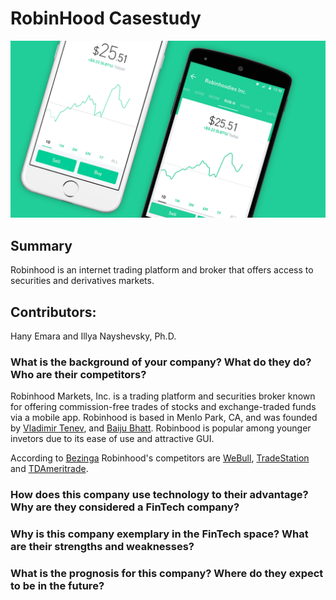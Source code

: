 # RobinHood Casestudy
![robinhood](images/robinhood.png)

## Summary
Robinhood is an internet trading platform and broker that offers access to securities and derivatives markets.

## Contributors:
Hany Emara and Illya Nayshevsky, Ph.D.


### What is the background of your company? What do they do? Who are their competitors?

Robinhood Markets, Inc. is a trading platform and securities broker known for offering commission-free trades of stocks and exchange-traded funds via a mobile app. Robinhood is based in Menlo Park, CA, and was founded by [Vladimir Tenev](https://en.wikipedia.org/wiki/Vladimir_Tenev), and [Baiju Bhatt](https://en.wikipedia.org/wiki/Baiju_Bhatt). Robinbood is popular among younger invetors due to its ease of use and attractive GUI. 

According to [Bezinga](https://www.benzinga.com/money/robinhood-alternatives/) Robinhood's competitors are [WeBull](https://www.benzinga.com/go/webull-how-to-buy?pl=product-card), [TradeStation](https://www.benzinga.com/go/tradestation?pl=product-card-image) and [TDAmeritrade](https://www.benzinga.com/go/td-ameritrade-platform?pl=product-card-image).

### How does this company use technology to their advantage? Why are they considered a FinTech company?



### Why is this company exemplary in the FinTech space? What are their strengths and weaknesses?


### What is the prognosis for this company? Where do they expect to be in the future?